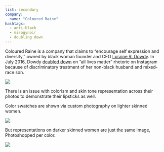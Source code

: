 ```yaml
---
list: secondary
company:
  name: "Coloured Raine"
hashtags:
  - anti-black
  - misogynoir
  - doubling down
---
```


Coloured Raine is a company that claims to “encourage self expression and diversity,” owned by black woman founder and CEO [Loraine R. Dowdy](https://colouredraine.com/pages/our-story). In July 2016, Dowdy [doubled down](https://www.lipstickalley.com/threads/will-you-be-buying-from-coloured-raine.1053414/) on “all lives matter” rhetoric on Instagram because of discriminatory treatment of her non-black husband and mixed-race son.

![](/coloured-raine-ig.png)

There is an issue with colorism and skin tone representation across their photos to demonstrate their lipsticks as well.

Color swatches are shown via custom photography on lighter skinned women.

![](/coloured-raine-photos.gif)

But representations on darker skinned women are just the same image, Photoshopped per color.

![](/coloured-raine-photoshop.gif)

